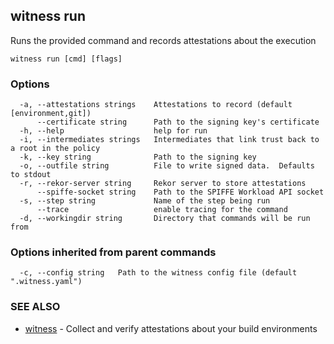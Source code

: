 ## witness run

Runs the provided command and records attestations about the execution

```
witness run [cmd] [flags]
```

### Options

```
  -a, --attestations strings    Attestations to record (default [environment,git])
      --certificate string      Path to the signing key's certificate
  -h, --help                    help for run
  -i, --intermediates strings   Intermediates that link trust back to a root in the policy
  -k, --key string              Path to the signing key
  -o, --outfile string          File to write signed data.  Defaults to stdout
  -r, --rekor-server string     Rekor server to store attestations
      --spiffe-socket string    Path to the SPIFFE Workload API socket
  -s, --step string             Name of the step being run
      --trace                   enable tracing for the command
  -d, --workingdir string       Directory that commands will be run from
```

### Options inherited from parent commands

```
  -c, --config string   Path to the witness config file (default ".witness.yaml")
```

### SEE ALSO

* [witness](witness.md)	 - Collect and verify attestations about your build environments

